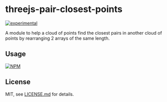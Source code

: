 # threejs-pair-closest-points

[![experimental](http://badges.github.io/stability-badges/dist/experimental.svg)](http://github.com/badges/stability-badges)

A module to help a cloud of points find the closest pairs in another cloud of points by rearranging 2 arrays of the same length.

## Usage

[![NPM](https://nodei.co/npm/threejs-pair-closest-points.png)](https://nodei.co/npm/threejs-pair-closest-points/)

## License

MIT, see [LICENSE.md](http://github.com/Jam3/threejs-pair-closest-points/blob/master/LICENSE.md) for details.
